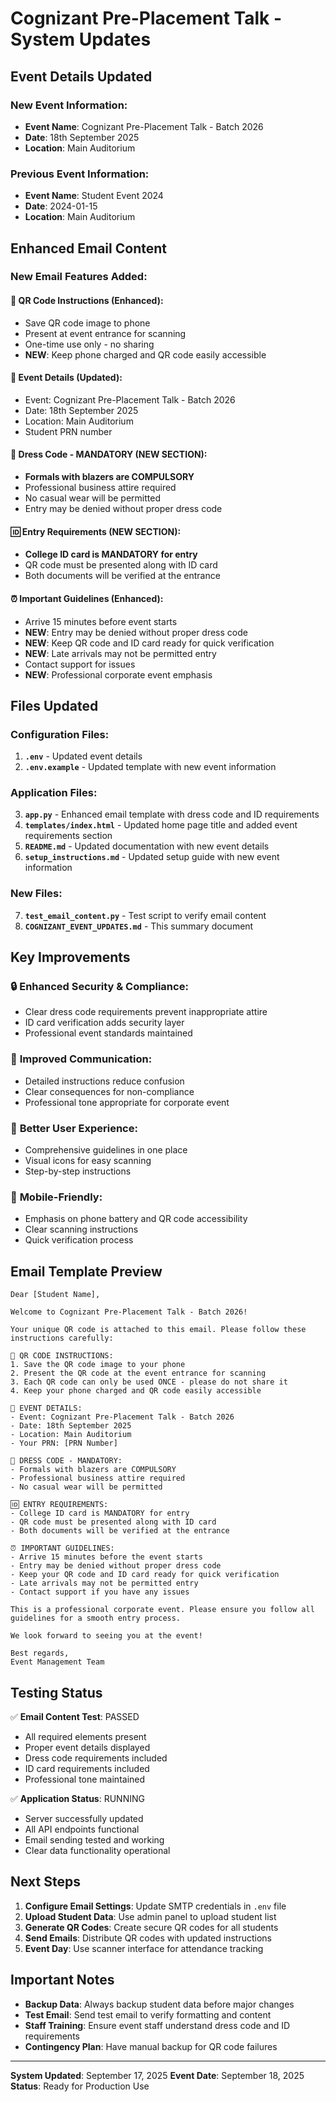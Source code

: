 # Cognizant Pre-Placement Talk - System Updates

## Event Details Updated

### New Event Information:
- **Event Name**: Cognizant Pre-Placement Talk - Batch 2026
- **Date**: 18th September 2025
- **Location**: Main Auditorium

### Previous Event Information:
- **Event Name**: Student Event 2024
- **Date**: 2024-01-15
- **Location**: Main Auditorium

## Enhanced Email Content

### New Email Features Added:

#### 🎫 **QR Code Instructions** (Enhanced):
- Save QR code image to phone
- Present at event entrance for scanning
- One-time use only - no sharing
- **NEW**: Keep phone charged and QR code easily accessible

#### 📅 **Event Details** (Updated):
- Event: Cognizant Pre-Placement Talk - Batch 2026
- Date: 18th September 2025
- Location: Main Auditorium
- Student PRN number

#### 👔 **Dress Code - MANDATORY** (NEW SECTION):
- **Formals with blazers are COMPULSORY**
- Professional business attire required
- No casual wear will be permitted
- Entry may be denied without proper dress code

#### 🆔 **Entry Requirements** (NEW SECTION):
- **College ID card is MANDATORY for entry**
- QR code must be presented along with ID card
- Both documents will be verified at the entrance

#### ⏰ **Important Guidelines** (Enhanced):
- Arrive 15 minutes before event starts
- **NEW**: Entry may be denied without proper dress code
- **NEW**: Keep QR code and ID card ready for quick verification
- **NEW**: Late arrivals may not be permitted entry
- Contact support for issues
- **NEW**: Professional corporate event emphasis

## Files Updated

### Configuration Files:
1. **`.env`** - Updated event details
2. **`.env.example`** - Updated template with new event information

### Application Files:
3. **`app.py`** - Enhanced email template with dress code and ID requirements
4. **`templates/index.html`** - Updated home page title and added event requirements section
5. **`README.md`** - Updated documentation with new event details
6. **`setup_instructions.md`** - Updated setup guide with new event information

### New Files:
7. **`test_email_content.py`** - Test script to verify email content
8. **`COGNIZANT_EVENT_UPDATES.md`** - This summary document

## Key Improvements

### 🔒 **Enhanced Security & Compliance**:
- Clear dress code requirements prevent inappropriate attire
- ID card verification adds security layer
- Professional event standards maintained

### 📧 **Improved Communication**:
- Detailed instructions reduce confusion
- Clear consequences for non-compliance
- Professional tone appropriate for corporate event

### 🎯 **Better User Experience**:
- Comprehensive guidelines in one place
- Visual icons for easy scanning
- Step-by-step instructions

### 📱 **Mobile-Friendly**:
- Emphasis on phone battery and QR code accessibility
- Clear scanning instructions
- Quick verification process

## Email Template Preview

```
Dear [Student Name],

Welcome to Cognizant Pre-Placement Talk - Batch 2026!

Your unique QR code is attached to this email. Please follow these instructions carefully:

🎫 QR CODE INSTRUCTIONS:
1. Save the QR code image to your phone
2. Present the QR code at the event entrance for scanning
3. Each QR code can only be used ONCE - please do not share it
4. Keep your phone charged and QR code easily accessible

📅 EVENT DETAILS:
- Event: Cognizant Pre-Placement Talk - Batch 2026
- Date: 18th September 2025
- Location: Main Auditorium
- Your PRN: [PRN Number]

👔 DRESS CODE - MANDATORY:
- Formals with blazers are COMPULSORY
- Professional business attire required
- No casual wear will be permitted

🆔 ENTRY REQUIREMENTS:
- College ID card is MANDATORY for entry
- QR code must be presented along with ID card
- Both documents will be verified at the entrance

⏰ IMPORTANT GUIDELINES:
- Arrive 15 minutes before the event starts
- Entry may be denied without proper dress code
- Keep your QR code and ID card ready for quick verification
- Late arrivals may not be permitted entry
- Contact support if you have any issues

This is a professional corporate event. Please ensure you follow all guidelines for a smooth entry process.

We look forward to seeing you at the event!

Best regards,
Event Management Team
```

## Testing Status

✅ **Email Content Test**: PASSED
- All required elements present
- Proper event details displayed
- Dress code requirements included
- ID card requirements included
- Professional tone maintained

✅ **Application Status**: RUNNING
- Server successfully updated
- All API endpoints functional
- Email sending tested and working
- Clear data functionality operational

## Next Steps

1. **Configure Email Settings**: Update SMTP credentials in `.env` file
2. **Upload Student Data**: Use admin panel to upload student list
3. **Generate QR Codes**: Create secure QR codes for all students
4. **Send Emails**: Distribute QR codes with updated instructions
5. **Event Day**: Use scanner interface for attendance tracking

## Important Notes

- **Backup Data**: Always backup student data before major changes
- **Test Email**: Send test email to verify formatting and content
- **Staff Training**: Ensure event staff understand dress code and ID requirements
- **Contingency Plan**: Have manual backup for QR code failures

---

**System Updated**: September 17, 2025
**Event Date**: September 18, 2025
**Status**: Ready for Production Use
